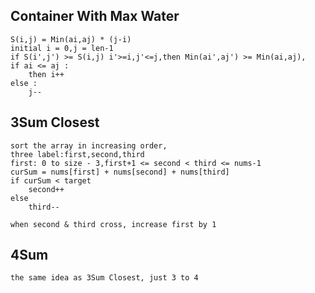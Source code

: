 ## Container With Max Water

	S(i,j) = Min(ai,aj) * (j-i)  
	initial i = 0,j = len-1  
	if S(i',j') >= S(i,j) i'>=i,j'<=j,then Min(ai',aj') >= Min(ai,aj),    
	if ai <= aj :
		then i++
   	else :
   		j--

## 3Sum Closest

	sort the array in increasing order,  
	three label:first,second,third
	first: 0 to size - 3,first+1 <= second < third <= nums-1  
	curSum = nums[first] + nums[second] + nums[third]  
	if curSum < target
		second++
	else
		third--
	
	when second & third cross, increase first by 1
	
## 4Sum

	the same idea as 3Sum Closest, just 3 to 4